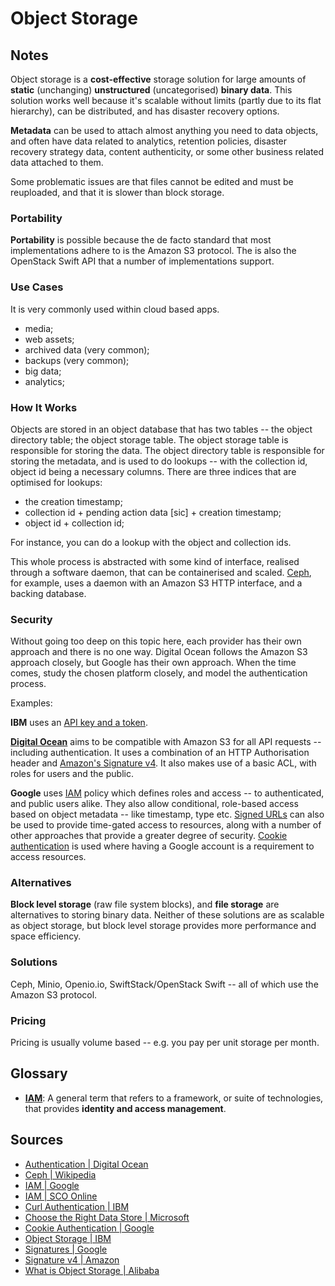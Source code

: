 # Object Storage

## Notes

Object storage is a **cost-effective** storage solution for large amounts of **static** (unchanging) **unstructured** (uncategorised) **binary data**. This solution works well because it's scalable without limits (partly due to its flat hierarchy), can be distributed, and has disaster recovery options.

**Metadata** can be used to attach almost anything you need to data objects, and often have data related to analytics, retention policies, disaster recovery strategy data, content authenticity, or some other business related data attached to them.

Some problematic issues are that files cannot be edited and must be reuploaded, and that it is slower than block storage.

### Portability

**Portability** is possible because the de facto standard that most implementations adhere to is the Amazon S3 protocol. The is also the OpenStack Swift API that a number of implementations support.

### Use Cases

It is very commonly used within cloud based apps.

* media;
* web assets;
* archived data (very common);
* backups (very common);
* big data;
* analytics;

### How It Works

Objects are stored in an object database that has two tables -- the object directory table; the object storage table.  The object storage table is responsible for storing the data. The object directory table is responsible for storing the metadata, and is used to do lookups -- with the collection id, object id being a necessary columns. There are three indices that are optimised for lookups:

* the creation timestamp;
* collection id + pending action data [sic] + creation timestamp;
* object id + collection id;

For instance, you can do a lookup with the object and collection ids.

This whole process is abstracted with some kind of interface, realised through a software daemon, that can be containerised and scaled. [Ceph][ceph], for example, uses a daemon with an Amazon S3 HTTP interface, and a backing database.

### Security

Without going too deep on this topic here, each provider has their own approach and there is no one way. Digital Ocean follows the Amazon S3 approach closely, but Google has their own approach. When the time comes, study the chosen platform closely, and model the authentication process.

Examples:

**IBM** uses an [API key and a token][ibm-curl].

[**Digital Ocean**][digital-ocean-authentication] aims to be compatible with Amazon S3 for all API requests -- including authentication. It uses a combination of an HTTP Authorisation header and [Amazon's Signature v4][amz-sig-v4]. It also makes use of a basic ACL, with roles for users and the public.

**Google** uses [IAM][google-iam] policy which defines roles and access -- to authenticated, and public users alike. They also allow conditional, role-based access based on object metadata -- like timestamp, type etc. [Signed URLs][google-signatures] can also be used to provide time-gated access to resources, along with a number of other approaches that provide a greater degree of security. [Cookie authentication][google-cookie-auth] is used where having a Google account is a requirement to access resources.

### Alternatives

**Block level storage** (raw file system blocks), and **file storage** are alternatives to storing binary data. Neither of these solutions are as scalable as object storage, but block level storage provides more performance and space efficiency.

### Solutions

Ceph, Minio, Openio.io, SwiftStack/OpenStack Swift -- all of which use the Amazon S3 protocol.

### Pricing

Pricing is usually volume based -- e.g. you pay per unit storage per month.

## Glossary

* [**IAM**](iam-cso): A general term that refers to a framework, or suite of technologies, that provides **identity and access management**.

## Sources

* [Authentication | Digital Ocean][digital-ocean-authentication]
* [Ceph | Wikipedia][ceph]
* [IAM | Google][google-iam]
* [IAM | SCO Online][iam-cso]
* [Curl Authentication | IBM][ibm-curl]
* [Choose the Right Data Store | Microsoft](https://docs.microsoft.com/en-us/azure/architecture/guide/technology-choices/data-store-overview)
* [Cookie Authentication | Google][google-cookie-auth]
* [Object Storage | IBM](https://www.ibm.com/cloud/learn/object-storage)
* [Signatures | Google][google-signatures]
* [Signature v4 | Amazon][amz-sig-v4]
* [What is Object Storage | Alibaba](https://www.alibabacloud.com/knowledge/what-is-object-storage)


[google-iam]: https://cloud.google.com/storage/docs/access-control/iam
[google-signatures]: https://cloud.google.com/storage/docs/authentication/signatures
[google-cookie-auth]: https://cloud.google.com/storage/docs/access-control/cookie-based-authentication
[ceph]: https://en.wikipedia.org/wiki/Ceph_(software)
[iam-cso]: https://www.csoonline.com/article/2120384/what-is-iam-identity-and-access-management-explained.html
[ibm-curl]: https://cloud.ibm.com/docs/cloud-object-storage?topic=cloud-object-storage-curl#curl-token
[digital-ocean-authentication]: https://developers.digitalocean.com/documentation/spaces/#authentication
[amz-sig-v4]: https://docs.aws.amazon.com/general/latest/gr/signature-version-4.html
